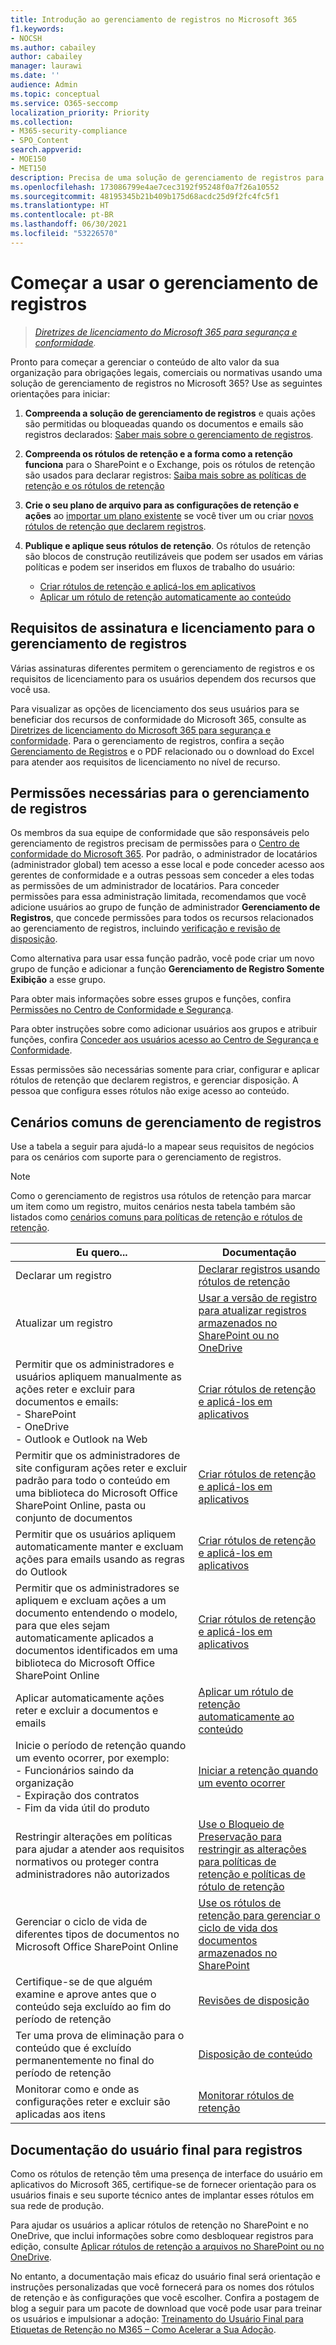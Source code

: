 ```yaml
---
title: Introdução ao gerenciamento de registros no Microsoft 365
f1.keywords:
- NOCSH
ms.author: cabailey
author: cabailey
manager: laurawi
ms.date: ''
audience: Admin
ms.topic: conceptual
ms.service: O365-seccomp
localization_priority: Priority
ms.collection:
- M365-security-compliance
- SPO_Content
search.appverid:
- MOE150
- MET150
description: Precisa de uma solução de gerenciamento de registros para o Microsoft 365 que gerencie o conteúdo de alto valor para obrigações legais, comerciais ou normativas, mas não sabe onde começar? Leia algumas orientações práticas para iniciar.
ms.openlocfilehash: 173086799e4ae7cec3192f95248f0a7f26a10552
ms.sourcegitcommit: 48195345b21b409b175d68acdc25d9f2fc4fc5f1
ms.translationtype: HT
ms.contentlocale: pt-BR
ms.lasthandoff: 06/30/2021
ms.locfileid: "53226570"
---
```

# <a name="get-started-with-records-management"></a>Começar a usar o gerenciamento de registros

>*[Diretrizes de licenciamento do Microsoft 365 para segurança e conformidade](/office365/servicedescriptions/microsoft-365-service-descriptions/microsoft-365-tenantlevel-services-licensing-guidance/microsoft-365-security-compliance-licensing-guidance).*

Pronto para começar a gerenciar o conteúdo de alto valor da sua organização para obrigações legais, comerciais ou normativas usando uma solução de gerenciamento de registros no Microsoft 365? Use as seguintes orientações para iniciar:

1. **Compreenda a solução de gerenciamento de registros** e quais ações são permitidas ou bloqueadas quando os documentos e emails são registros declarados: [Saber mais sobre o gerenciamento de registros](records-management.md).

2. **Compreenda os rótulos de retenção e a forma como a retenção funciona** para o SharePoint e o Exchange, pois os rótulos de retenção são usados para declarar registros: [Saiba mais sobre as políticas de retenção e os rótulos de retenção](retention.md)

3. **Crie o seu plano de arquivo para as configurações de retenção e ações** ao [importar um plano existente](file-plan-manager.md#import-retention-labels-into-your-file-plan) se você tiver um ou criar [novos rótulos de retenção que declarem registros](declare-records.md).

4. **Publique e aplique seus rótulos de retenção**. Os rótulos de retenção são blocos de construção reutilizáveis que podem ser usados em várias políticas e podem ser inseridos em fluxos de trabalho do usuário:

    - [Criar rótulos de retenção e aplicá-los em aplicativos](create-apply-retention-labels.md)
    - [Aplicar um rótulo de retenção automaticamente ao conteúdo](apply-retention-labels-automatically.md)

## <a name="subscription-and-licensing-requirements-for-records-management"></a>Requisitos de assinatura e licenciamento para o gerenciamento de registros

Várias assinaturas diferentes permitem o gerenciamento de registros e os requisitos de licenciamento para os usuários dependem dos recursos que você usa.

Para visualizar as opções de licenciamento dos seus usuários para se beneficiar dos recursos de conformidade do Microsoft 365, consulte as [Diretrizes de licenciamento do Microsoft 365 para segurança e conformidade](/office365/servicedescriptions/microsoft-365-service-descriptions/microsoft-365-tenantlevel-services-licensing-guidance/microsoft-365-security-compliance-licensing-guidance). Para o gerenciamento de registros, confira a seção [Gerenciamento de Registros](/office365/servicedescriptions/microsoft-365-service-descriptions/microsoft-365-tenantlevel-services-licensing-guidance/microsoft-365-security-compliance-licensing-guidance#records-management) e o PDF relacionado ou o download do Excel para atender aos requisitos de licenciamento no nível de recurso.

## <a name="permissions-required-for-records-management"></a>Permissões necessárias para o gerenciamento de registros

Os membros da sua equipe de conformidade que são responsáveis pelo gerenciamento de registros precisam de permissões para o [Centro de conformidade do Microsoft 365](https://compliance.microsoft.com/). Por padrão, o administrador de locatários (administrador global) tem acesso a esse local e pode conceder acesso aos gerentes de conformidade e a outras pessoas sem conceder a eles todas as permissões de um administrador de locatários. Para conceder permissões para essa administração limitada, recomendamos que você adicione usuários ao grupo de função de administrador **Gerenciamento de Registros**, que concede permissões para todos os recursos relacionados ao gerenciamento de registros, incluindo [verificação e revisão de disposição](disposition.md).

Como alternativa para usar essa função padrão, você pode criar um novo grupo de função e adicionar a função **Gerenciamento de Registro Somente Exibição** a esse grupo.

Para obter mais informações sobre esses grupos e funções, confira [Permissões no Centro de Conformidade e Segurança](../security/office-365-security/permissions-in-the-security-and-compliance-center.md#roles-in-the-security--compliance-center).

Para obter instruções sobre como adicionar usuários aos grupos e atribuir funções, confira [Conceder aos usuários acesso ao Centro de Segurança e Conformidade](../security/office-365-security/grant-access-to-the-security-and-compliance-center.md).

Essas permissões são necessárias somente para criar, configurar e aplicar rótulos de retenção que declarem registros, e gerenciar disposição. A pessoa que configura esses rótulos não exige acesso ao conteúdo.

## <a name="common-scenarios-for-records-management"></a>Cenários comuns de gerenciamento de registros

Use a tabela a seguir para ajudá-lo a mapear seus requisitos de negócios para os cenários com suporte para o gerenciamento de registros.

> [!NOTE]
> Como o gerenciamento de registros usa rótulos de retenção para marcar um item como um registro, muitos cenários nesta tabela também são listados como [cenários comuns para políticas de retenção e rótulos de retenção](get-started-with-retention.md#common-scenarios-for-retention-policies-and-retention-labels).

|Eu quero...|Documentação|
|----------------|---------------|
|Declarar um registro |[Declarar registros usando rótulos de retenção](declare-records.md)|
|Atualizar um registro |[Usar a versão de registro para atualizar registros armazenados no SharePoint ou no OneDrive](record-versioning.md)|
|Permitir que os administradores e usuários apliquem manualmente as ações reter e excluir para documentos e emails: <br />- SharePoint <br />- OneDrive <br />- Outlook e Outlook na Web|[Criar rótulos de retenção e aplicá-los em aplicativos](create-apply-retention-labels.md)|
|Permitir que os administradores de site configuram ações reter e excluir padrão para todo o conteúdo em uma biblioteca do Microsoft Office SharePoint Online, pasta ou conjunto de documentos|[Criar rótulos de retenção e aplicá-los em aplicativos](create-apply-retention-labels.md)|
|Permitir que os usuários apliquem automaticamente manter e excluam ações para emails usando as regras do Outlook|[Criar rótulos de retenção e aplicá-los em aplicativos](create-apply-retention-labels.md)|
|Permitir que os administradores se apliquem e excluam ações a um documento entendendo o modelo, para que eles sejam automaticamente aplicados a documentos identificados em uma biblioteca do Microsoft Office SharePoint Online|[Criar rótulos de retenção e aplicá-los em aplicativos](create-apply-retention-labels.md)|
|Aplicar automaticamente ações reter e excluir a documentos e emails |[Aplicar um rótulo de retenção automaticamente ao conteúdo](apply-retention-labels-automatically.md)|
|Inicie o período de retenção quando um evento ocorrer, por exemplo:  <br />- Funcionários saindo da organização <br />- Expiração dos contratos <br />- Fim da vida útil do produto| [Iniciar a retenção quando um evento ocorrer](event-driven-retention.md)|
|Restringir alterações em políticas para ajudar a atender aos requisitos normativos ou proteger contra administradores não autorizados| [Use o Bloqueio de Preservação para restringir as alterações para políticas de retenção e políticas de rótulo de retenção](retention-preservation-lock.md)
|Gerenciar o ciclo de vida de diferentes tipos de documentos no Microsoft Office SharePoint Online| [Use os rótulos de retenção para gerenciar o ciclo de vida dos documentos armazenados no SharePoint](auto-apply-retention-labels-scenario.md)|
|Certifique-se de que alguém examine e aprove antes que o conteúdo seja excluído ao fim do período de retenção|[Revisões de disposição](disposition.md#disposition-reviews) |
|Ter uma prova de eliminação para o conteúdo que é excluído permanentemente no final do período de retenção|[Disposição de conteúdo](disposition.md#disposition-of-records) |
| Monitorar como e onde as configurações reter e excluir são aplicadas aos itens | [Monitorar rótulos de retenção](retention.md#monitoring-retention-labels) |

## <a name="end-user-documentation-for-records"></a>Documentação do usuário final para registros

Como os rótulos de retenção têm uma presença de interface do usuário em aplicativos do Microsoft 365, certifique-se de fornecer orientação para os usuários finais e seu suporte técnico antes de implantar esses rótulos em sua rede de produção.

Para ajudar os usuários a aplicar rótulos de retenção no SharePoint e no OneDrive, que inclui informações sobre como desbloquear registros para edição, consulte [Aplicar rótulos de retenção a arquivos no SharePoint ou no OneDrive](https://support.microsoft.com/office/apply-retention-labels-to-files-in-sharepoint-or-onedrive-11a6835b-ec9f-40db-8aca-6f5ef18132df).

No entanto, a documentação mais eficaz do usuário final será orientação e instruções personalizadas que você fornecerá para os nomes dos rótulos de retenção e às configurações que você escolher. Confira a postagem de blog a seguir para um pacote de download que você pode usar para treinar os usuários e impulsionar a adoção: [Treinamento do Usuário Final para Etiquetas de Retenção no M365 – Como Acelerar a Sua Adoção](https://techcommunity.microsoft.com/t5/microsoft-security-and/end-user-training-for-retention-labels-in-m365-how-to-accelerate/ba-p/1750861).
